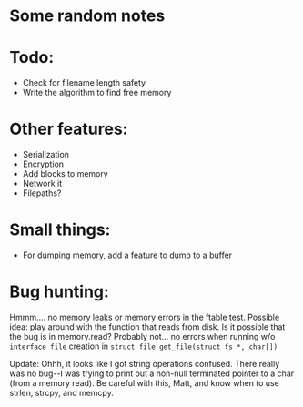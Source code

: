 # Some random notes

# Todo:
 * Check for filename length safety
 * Write the algorithm to find free memory

# Other features:
 * Serialization
 * Encryption
 * Add blocks to memory
 * Network it
 * Filepaths?

# Small things:
 * For dumping memory, add a feature to dump to a buffer

# Bug hunting:
Hmmm.... no memory leaks or memory errors in the ftable test. Possible idea: play around with the function that reads from disk. Is it possible that the bug is in memory.read? Probably not... no errors when running w/o `interface file` creation in `struct file get_file(struct fs *, char[])`

Update: Ohhh, it looks like I got string operations confused. There really was no bug--I was trying to print out a non-null terminated pointer to a char (from a memory read). Be careful with this, Matt, and know when to use strlen, strcpy, and memcpy.
